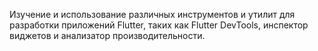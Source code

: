 Изучение и использование различных инструментов и утилит для разработки приложений Flutter, таких как Flutter DevTools, инспектор виджетов и анализатор производительности.